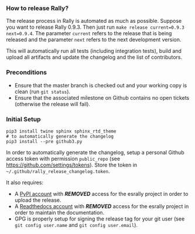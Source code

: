 ### How to release Rally?

The release process in Rally is automated as much as possible. Suppose you want to release Rally 0.9.3. Then just run `make release current=0.9.3 next=0.9.4`. The parameter `current` refers to the release that is being released and the parameter `next` refers to the next development version.

This will automatically run all tests (including integration tests), build and upload all artifacts and update the changelog and the list of contributors.

### Preconditions

* Ensure that the master branch is checked out and your working copy is clean (run `git status`).
* Ensure that the associated milestone on Github contains no open tickets (otherwise the release will fail).

### Initial Setup

```
pip3 install twine sphinx sphinx_rtd_theme
# to automatically generate the changelog
pip3 install --pre github3.py
```

In order to automatically generate the changelog, setup a personal Github access token with permission `public_repo` (see https://github.com/settings/tokens). Store the token in `~/.github/rally_release_changelog.token`.

It also requires:

* A [PyPI account](https://pypi.org/account/register/) with ***REMOVED*** access for the esrally project in order to upload the release.
* A [Readthedocs account](https://readthedocs.org/accounts/signup/) with ***REMOVED*** access for the esrally project in order to maintain the documentation.
* GPG is properly setup for signing the release tag for your git user (see `git config user.name` and `git config user.email`).
